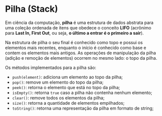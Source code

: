# Pilha (Stack)

Em ciência da computação, **pilha** é uma estrutura de dados abstrata para uma coleção ordenada de itens que obedece o conceito **LIFO** (acrônimo para **Last In, First Out**, ou seja, **o último a entrar é o primeiro a sair**). 

Na estrutura de pilha o seu final é conhecido como topo e possui os elementos mais recentes, enquanto o início é conhecido como base e contem os elementos mais antigos. As operações de manipulação da pilha (adição e remoção de elementos) ocorrem no mesmo lado: o topo da pilha.  

Os métodos implementados para a pilha são:
- `push(element)`: adiciona um elemento ao topo da pilha;
- `pop()`: remove um elemento do topo da pilha;
- `peek()`: retorna o elemento que está no topo da pilha;
- `isEmpty()`: retorna `true` caso a pilha não contenha nenhum elemento;  
- `clear()`: remove todos os elementos da pilha;
- `size()`: retorna a quantidade de elementos empilhados; 
- `toString()`: retorna uma representação da pilha em formato de string;